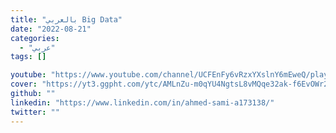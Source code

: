 ```yaml
---
title: "بالعربي Big Data"
date: "2022-08-21"
categories:
  - "عربي"
tags: []

youtube: "https://www.youtube.com/channel/UCFEnFy6vRzxYXslnY6mEweQ/playlists"
cover: "https://yt3.ggpht.com/ytc/AMLnZu-m0qYU4NgtsL8vMQqe32ak-f6EvOWr2knAQbv_=s88-c-k-c0x00ffffff-no-rj"
github: ""
linkedin: "https://www.linkedin.com/in/ahmed-sami-a173138/"
twitter: ""
---
```





